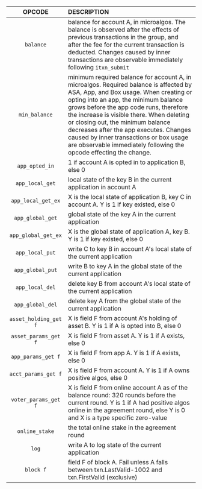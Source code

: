 |        OPCODE         | DESCRIPTION                                                                                                                                                                                                                                                                                                                                                                                                                                                   |
|:---------------------:|:--------------------------------------------------------------------------------------------------------------------------------------------------------------------------------------------------------------------------------------------------------------------------------------------------------------------------------------------------------------------------------------------------------------------------------------------------------------|
|       `balance`       | balance for account A, in microalgos. The balance is observed after the effects of previous transactions in the group, and after the fee for the current transaction is deducted. Changes caused by inner transactions are observable immediately following `itxn_submit`                                                                                                                                                                                     |
|     `min_balance`     | minimum required balance for account A, in microalgos. Required balance is affected by ASA, App, and Box usage. When creating or opting into an app, the minimum balance grows before the app code runs, therefore the increase is visible there. When deleting or closing out, the minimum balance decreases after the app executes. Changes caused by inner transactions or box usage are observable immediately following the opcode effecting the change. |
|    `app_opted_in`     | 1 if account A is opted in to application B, else 0                                                                                                                                                                                                                                                                                                                                                                                                           |
|    `app_local_get`    | local state of the key B in the current application in account A                                                                                                                                                                                                                                                                                                                                                                                              |
|  `app_local_get_ex`   | X is the local state of application B, key C in account A. Y is 1 if key existed, else 0                                                                                                                                                                                                                                                                                                                                                                      |
|   `app_global_get`    | global state of the key A in the current application                                                                                                                                                                                                                                                                                                                                                                                                          |
|  `app_global_get_ex`  | X is the global state of application A, key B. Y is 1 if key existed, else 0                                                                                                                                                                                                                                                                                                                                                                                  |
|    `app_local_put`    | write C to key B in account A's local state of the current application                                                                                                                                                                                                                                                                                                                                                                                        |
|   `app_global_put`    | write B to key A in the global state of the current application                                                                                                                                                                                                                                                                                                                                                                                               |
|    `app_local_del`    | delete key B from account A's local state of the current application                                                                                                                                                                                                                                                                                                                                                                                          |
|   `app_global_del`    | delete key A from the global state of the current application                                                                                                                                                                                                                                                                                                                                                                                                 |
| `asset_holding_get f` | X is field F from account A's holding of asset B. Y is 1 if A is opted into B, else 0                                                                                                                                                                                                                                                                                                                                                                         |
| `asset_params_get f`  | X is field F from asset A. Y is 1 if A exists, else 0                                                                                                                                                                                                                                                                                                                                                                                                         |
|  `app_params_get f`   | X is field F from app A. Y is 1 if A exists, else 0                                                                                                                                                                                                                                                                                                                                                                                                           |
|  `acct_params_get f`  | X is field F from account A. Y is 1 if A owns positive algos, else 0                                                                                                                                                                                                                                                                                                                                                                                          |
| `voter_params_get f`  | X is field F from online account A as of the balance round: 320 rounds before the current round. Y is 1 if A had positive algos online in the agreement round, else Y is 0 and X is a type specific zero-value                                                                                                                                                                                                                                                |
|    `online_stake`     | the total online stake in the agreement round                                                                                                                                                                                                                                                                                                                                                                                                                 |
|         `log`         | write A to log state of the current application                                                                                                                                                                                                                                                                                                                                                                                                               |
|       `block f`       | field F of block A. Fail unless A falls between txn.LastValid-1002 and txn.FirstValid (exclusive)                                                                                                                                                                                                                                                                                                                                                             |